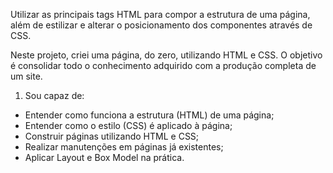 Utilizar as principais tags HTML para compor a estrutura de uma página, além de estilizar e alterar o posicionamento dos componentes através de CSS.

Neste projeto, criei uma página, do zero, utilizando HTML e CSS. O objetivo é consolidar todo o conhecimento adquirido com a produção completa de um site.
 
1. Sou capaz de:
  - Entender como funciona a estrutura (HTML) de uma página;
  - Entender como o estilo (CSS) é aplicado à página;
  - Construir páginas utilizando HTML e CSS;
  - Realizar manutenções em páginas já existentes;
  - Aplicar Layout e Box Model na prática.
